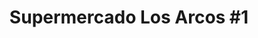 ---
title: "Supermercado Los Arcos #1"
url: /mauldin/supermercado-los-arcos-1/
shop: Lebensmittel
---